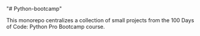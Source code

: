 "# Python-bootcamp"

This monorepo centralizes a collection of small projects from the 100 Days of Code: Python Pro Bootcamp course.
